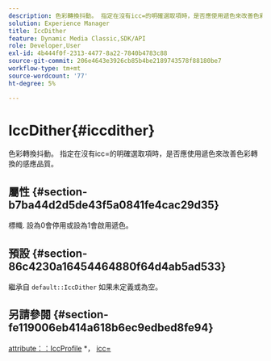 ```yaml
---
description: 色彩轉換抖動。 指定在沒有icc=的明確選取項時，是否應使用遞色來改善色彩轉換的感應品質。
solution: Experience Manager
title: IccDither
feature: Dynamic Media Classic,SDK/API
role: Developer,User
exl-id: 4b444f0f-2313-4477-8a22-7840b4783c88
source-git-commit: 206e4643e3926cb85b4be2189743578f88180be7
workflow-type: tm+mt
source-wordcount: '77'
ht-degree: 5%

---
```


# IccDither{#iccdither}

色彩轉換抖動。 指定在沒有icc=的明確選取項時，是否應使用遞色來改善色彩轉換的感應品質。

## 屬性 {#section-b7ba44d2d5de43f5a0841fe4cac29d35}

標幟. 設為0會停用或設為1會啟用遞色。

## 預設 {#section-86c4230a16454464880f64d4ab5ad533}

繼承自 `default::IccDither` 如果未定義或為空。

## 另請參閱 {#section-fe119006eb414a618b6ec9edbed8fe94}

[attribute：：IccProfile](../../../../../is-api/image-catalog/image-serving-api-ref/c-image-catalog-reference/c-attributes-reference/r-iccprofilegray.md) &#42;， [icc=](../../../../../is-api/http-ref/image-serving-api-ref/c-http-protocol-reference/c-command-reference/r-icc.md#reference-182b5679e21e4df3b4d330535a5a7517)
